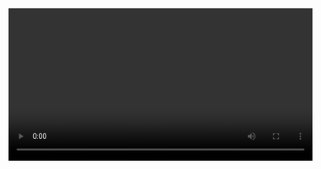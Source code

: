 <video width="600" controls>
  <source src="video/video.mp4" type="video/mp4">
  Seu navegador não suporta o vídeo.
</video>
